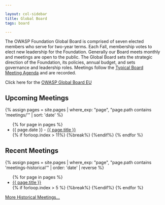 ```yaml
---

layout: col-sidebar
title: Global Board
tags: board

---
```


<!-- rebuild 3 -->

The OWASP Foundation Global Board is comprised of seven elected members who serve for two-year terms. Each Fall, membership votes to elect new leadership for the Foundation. Generally our Board meets monthly and meetings are open to the public. The Global Board sets the strategic direction of the Foundation, its policies, annual budget, and sets governance and leadership roles. Meetings follow the [Typical Board Meeting Agenda](/www-board/typical_agenda) and are recorded.

Click here for the [OWASP Global Board EU](https://owasp.org/www-board-eu/)


## Upcoming Meetings

{% assign pages = site.pages | where_exp: "page", "page.path contains 'meetings/'" | sort: 'date'  %}
<ul>
{% for page in pages %}
 <li>{{ page.date }} - <a href='/www-board{{ page.url }}'>{{ page.title }}</a></li> 
 {% if forloop.index > 11%}
  {%break%}
 {%endif%}
{% endfor %}
</ul>

## Recent Meetings

{% assign pages = site.pages | where_exp: "page", "page.path contains 'meetings-historical'" | order: 'date' | reverse %}
<ul>
{% for page in pages %}
 <li><a href='/www-board{{ page.url }}'>{{ page.title }}</a></li>
 {% if forloop.index > 5 %}
 {%break%}
 {%endif%}
{% endfor %}
</ul>

[More Historical Meetings...](/www-board/#div-historical)
